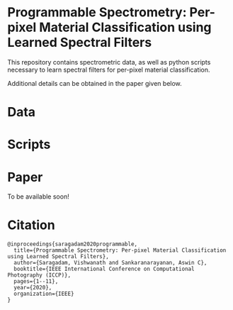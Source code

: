 # Programmable Spectrometry: Per-pixel Material Classification using Learned Spectral Filters

This repository contains spectrometric data, as well as python scripts necessary to learn spectral filters for per-pixel material classification.

Additional details can be obtained in the paper given below.

# Data

# Scripts

# Paper
To be available soon!

# Citation
```
@inproceedings{saragadam2020programmable,
  title={Programmable Spectrometry: Per-pixel Material Classification using Learned Spectral Filters},
  author={Saragadam, Vishwanath and Sankaranarayanan, Aswin C},
  booktitle={IEEE International Conference on Computational Photography (ICCP)},
  pages={1--11},
  year={2020},
  organization={IEEE}
}
```


